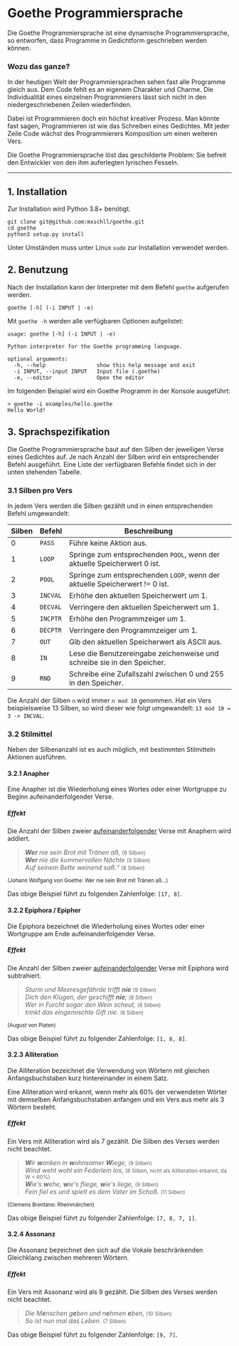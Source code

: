 # Goethe Programmiersprache

Die Goethe Programmiersprache ist eine dynamische Programmiersprache, so entworfen, dass Programme in Gedichtform geschrieben werden können.

### Wozu das ganze?

In der heutigen Welt der Programmiersprachen sehen fast alle Programme gleich aus. Dem Code
fehlt es an eigenem Charakter und Charme. Die Individualität eines einzelnen Programmierers
lässt sich nicht in den niedergeschriebenen Zeilen wiederfinden.

Dabei ist Programmieren doch ein höchst kreativer Prozess. Man könnte fast sagen, Programmieren ist wie das Schreiben eines Gedichtes. Mit jeder Zeile Code wächst des Programmierers Komposition um einen weiteren Vers.

Die Goethe Programmiersprache löst das geschilderte Problem: Sie befreit den Entwickler von den ihm auferlegten lyrischen Fesseln.



___



## 1. Installation

Zur Installation wird Python 3.8+ benötigt.

```shell
git clone git@github.com:mxschll/goethe.git
cd goethe
python3 setup.py install
```

Unter Umständen muss unter Linux `sudo` zur Installation verwendet werden.



## 2. Benutzung

Nach der Installation kann der Interpreter mit dem Befehl `goethe` aufgerufen werden.

```shell
goethe [-h] (-i INPUT | -e)
```

Mit `goethe -h` werden alle verfügbaren Optionen aufgelistet:

```shell
usage: goethe [-h] (-i INPUT | -e)

Python interpreter for the Goethe programming language.

optional arguments:
  -h, --help            	show this help message and exit
  -i INPUT, --input INPUT	Input file (.goethe)
  -e, --editor          	Open the editor
```

Im folgenden Beispiel wird ein Goethe Programm in der Konsole ausgeführt:

```shell
> goethe -i examples/hello.goethe 
Hello World!
```



## 3. Sprachspezifikation

Die Goethe Programmiersprache baut auf den Silben der jeweiligen Verse eines Gedichtes auf. Je nach Anzahl der Silben wird ein entsprechender Befehl ausgeführt. Eine Liste der verfügbaren Befehle findet sich in der unten stehenden Tabelle.

### 3.1 Silben pro Vers

In jedem Vers werden die Silben gezählt und in einen entsprechenden Befehl umgewandelt:

| Silben | Befehl   | Beschreibung                                                 |
| ------ | -------- | ------------------------------------------------------------ |
| 0      | `PASS`   | Führe keine Aktion aus.                                      |
| 1      | `LOOP`   | Springe zum entsprechenden `POOL`, wenn der aktuelle Speicherwert 0 ist. |
| 2      | `POOL`   | Springe zum entsprechenden `LOOP`, wenn der aktuelle Speicherwert != 0 ist. |
| 3      | `INCVAL` | Erhöhe den aktuellen Speicherwert um 1.                      |
| 4      | `DECVAL` | Verringere den aktuellen Speicherwert um 1.                  |
| 5      | `INCPTR` | Erhöhe den Programmzeiger um 1.                              |
| 6      | `DECPTR` | Verringere den Programmzeiger um 1.                          |
| 7      | `OUT`    | Gib den aktuellen Speicherwert als ASCII aus.                |
| 8      | `IN`     | Lese die Benutzereingabe zeichenweise und schreibe sie in den Speicher. |
| 9      | `RND`    | Schreibe eine Zufallszahl zwischen 0 und 255 in den Speicher. |

Die Anzahl der Silben `n` wird immer `n mod 10` genommen. Hat ein Vers beispielsweise 13 Silben, so wird dieser wie folgt umgewandelt: `13 mod 10 = 3 -> INCVAL`.



### 3.2 Stilmittel

Neben der Silbenanzahl ist es auch möglich, mit bestimmten Stilmitteln Aktionen ausführen.

#### 3.2.1 Anapher

Eine Anapher ist die Wiederholung eines Wortes oder einer Wortgruppe zu Beginn aufeinanderfolgender Verse.

##### Effekt

Die Anzahl der Silben zweier <u>aufeinanderfolgender</u> Verse mit Anaphern wird addiert.

> _**Wer** nie sein Brot mit Tränen aß,_ <small>(8 Silben)</small><br>
> _**Wer** nie die kummervollen Nächte_ <small>(9 Silben)</small><br>_Auf seinem Bette weinend saß.“_ <small>(8 Silben)</small>

<sub>(Johann Wolfgang von Goethe: Wer nie sein Brot mit Tränen aß...)</sub>



Das obige Beispiel führt zu folgenden Zahlenfolge: `[17, 8]`.

#### 3.2.2 Epiphora / Epipher 

Die Epiphora bezeichnet die Wiederholung eines Wortes oder einer Wortgruppe am Ende aufeinanderfolgender Verse.

##### Effekt

Die Anzahl der Silben zweier <u>aufeinanderfolgender</u> Verse mit Epiphora wird subtrahiert.

> _Sturm und Meeresgefährde trifft **nie**_ <small>(9 Silben)</small><br>
> _Dich den Klugen, der geschifft **nie**;_ <small>(8 Silben)</small><br>
> _Wer in Furcht sogar den Wein scheut,_ <small>(8 Silben)</small><br>_trinkt das eingemischte Gift nie._ <small>(8 Silben)</small>

<sub>(August von Platen)</sub>



Das obige Beispiel führt zu folgender Zahlenfolge: `[1, 8, 8]`.

#### 3.2.3 Alliteration

Die Alliteration bezeichnet die Verwendung von Wörtern mit gleichen Anfangsbuchstaben kurz hintereinander in einem Satz.

Eine Alliteration wird erkannt, wenn mehr als 60% der verwendeten Wörter mit demselben Anfangsbuchstaben anfangen und ein Vers aus mehr als 3 Wörtern besteht.

##### Effekt

Ein Vers mit Alliteration wird als 7 gezählt. Die Silben des Verses werden nicht beachtet.

> _**W**ir **w**anken in **w**ohnsamer **W**iege,_ <small>(9 Silben)</small><br>
> _Wind weht wohl ein Federlein los,_ <small>(8 Silben, nicht als Alliteration erkannt, da W < 60%)</small><br>
> _**W**ie's **w**ehe, **w**ie's fliege, **w**ie's liege,_ <small>(9 Silben)</small><br>
> _Fein fiel es und spielt es dem Vater im Schoß._ <small>(11 Silben)</small>

<sub>(Clemens Brentano: Rheinmärchen)</sub>



Das obige Beispiel führt zu folgender Zahlenfolge: `[7, 8, 7, 1]`.

#### 3.2.4 Assonanz

Die Assonanz bezeichnet den sich auf die Vokale beschränkenden Gleichklang zwischen mehreren Wörtern.

##### Effekt

Ein Vers mit Assonanz wird als 9 gezählt. Die Silben des Verses werden nicht beachtet.

> _Die M**e**nschen g**e**ben und n**e**hmen **e**ben,_ <small>(10 Silben)</small><br>
> _So ist nun mal das Leben._ <small>(7 Silben)</small>



Das obige Beispiel führt zu folgender Zahlenfolge: `[9, 7]`.
